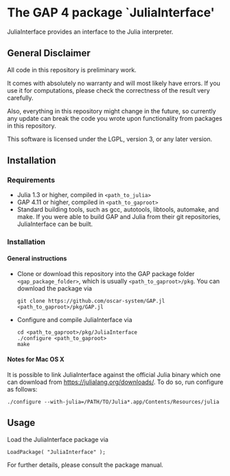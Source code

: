 # The GAP 4 package `JuliaInterface'

JuliaInterface provides an interface to the Julia interpreter.

## General Disclaimer

All code in this repository is preliminary work.

It comes with absolutely no warranty and will most likely have errors. If you use it for computations, please check the correctness of the result very carefully.

Also, everything in this repository might change in the future, so currently any update can break the code you wrote upon functionality from packages in this repository.

This software is licensed under the LGPL, version 3, or any later version.

## Installation

### Requirements

- Julia 1.3 or higher, compiled in `<path_to_julia>`
- GAP 4.11 or higher, compiled in `<path_to_gaproot>`
- Standard building tools, such as gcc, autotools, libtools, automake, and make.
  If you were able to build GAP and Julia from their git repositories, JuliaInterface
  can be built.

### Installation

#### General instructions

- Clone or download this repository into the GAP package folder `<gap_package_folder>`, which
  is usually `<path_to_gaproot>/pkg`. You can download the package via
  ```
  git clone https://github.com/oscar-system/GAP.jl <path_to_gaproot>/pkg/GAP.jl
  ```
- Configure and compile JuliaInterface via
  ```
  cd <path_to_gaproot>/pkg/JuliaInterface
  ./configure <path_to_gaproot>
  make
  ```

#### Notes for Mac OS X

It is possible to link JuliaInterface against the official Julia binary
which one can download from <https://julialang.org/downloads/>.
To do so, run configure as follows:

    ./configure --with-julia=/PATH/TO/Julia*.app/Contents/Resources/julia

## Usage

Load the JuliaInterface package via

    LoadPackage( "JuliaInterface" );

For further details, please consult the package manual.
